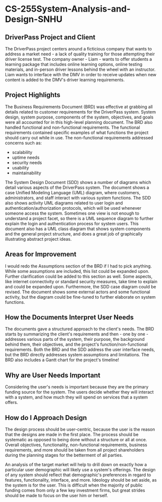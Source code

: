 # CS-255System-Analysis-and-Design-SNHU

## DriverPass Project and Client
The DriverPass project centers around a ficticious company that wants to address a market need - a lack of quality training for those attempting their driver license test. The company owner - Liam - wants to offer students a learning package that includes online learning options, online testing materials, and in-person driver lessons behind the wheel with an instructor. Liam wants to interface with the DMV in order to receive updates when new content is added to the DMV's driver learning requirements.

## Project Highlights
The Business Requirements Document (BRD) was effective at grabbing all details related to customer requirements for the DriverPass system. System design, system purpose, components of the system, objectives, and goals were all accounted for in this high-level planning document. The BRD also handled functional and non-functional requirements. The functional requirements contained specific examples of what functions the project should carry out while in use. The non-functional requirements addressed concerns such as:
- scalability
- uptime needs
- security needs
- usability
- maintainability

The System Design Document (SDD) shows a number of diagrams which detail various aspects of the DriverPass system. The document shows a case Unified Modeling Language (UML) diagram, where customers, administrators, and staff interact with various system functions. The SDD also shows activity UML diagrams related to user login and authentication/authorization protocols, which will be used whenever someone access the system. Sometimes one view is not enough to understand a project facet, so there is a UML sequence diagram to further explain the login and authentication process for system users. This document also has a UML class diagram that shows system components and the general project structure, and does a great job of graphically illustrating abstract project ideas.

## Areas for Improvement 
I would redo the Assumptions section of the BRD if I had to pick anything. While some assumptions are included, this list could be expanded upon. Further clarification could be added to this section as well. Some aspects, like internet connectivity or standard security measures, take time to explain and could be expanded upon. Furthermore, the SDD case diagram could be revised. The document shows some external actors and some functional activity, but the diagram could be fine-tuned to further elaborate on system functions.
 
## How the Documents Interpret User Needs
The documents gave a structured approach to the client's needs. The BRD starts by summarizing the client's requirements and then - one by one - addresses various parts of the system, their purpose, the background behind them, their objectives, and the project's function/non-functional requirements. Both the BRD and the SDD address the user interface needs, but the BRD directly addresses system assumptions and limitations. The BRD also includes a Gantt chart for the project's timeline! 

## Why are User Needs Important
Considering the user's needs is important because they are the primary funding source for the system. The users decide whether they will interact with a system, and how much they will spend on services that a system offers.

## How do I Approach Design
The design process should be user-centric, because the user is the reason that the designs are made in the first place. The process should be systematic as opposed to being done without a structure or all at once. Overall objectives, functionality, non-functional requirements, business requirements, and more should be taken from all project shareholders during the planning stages for the betterment of all parties. 

An analysis of the target market will help to drill down on exactly how a particular user demographic will likely use a system's offerings. The design of any system should reflect that demographic's preferences in regard to features, functionality, interface, and more. Ideology should be set aside, as the system is for the user. This is difficult when the majority of public funding comes from only a few key investment firms, but great strides should be made to focus on the user him or herself.
